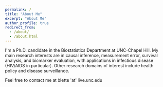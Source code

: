 ```yaml
---
permalink: /
title: "About Me"
excerpt: "About Me"
author_profile: true
redirect_from: 
  - /about/
  - /about.html
---
```


I'm a Ph.D. candidate in the Biostatistics Department at UNC-Chapel Hill. My main research interests are in causal inference, measurement error, survival analysis, and biomarker evaluation, with applications in infectious disease (HIV/AIDS in particular). Other research domains of interest include health policy and disease surveillance.

Feel free to contact me at blette 'at' live.unc.edu
